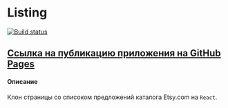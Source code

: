 # Listing

[![Build status](https://ci.appveyor.com/api/projects/status/oytf6vgw73iwin2p?svg=true)](https://ci.appveyor.com/project/AACMKT/ra-props_listing)

[Ссылка на публикацию приложения на GitHub Pages](https://aacmkt.github.io/ra-props_listing/)
---

#### Описание

Клон страницы со списоком предложений каталога Etsy.com на `React`.